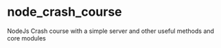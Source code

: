 # node_crash_course
NodeJs Crash course with a simple server and other useful methods and core modules
